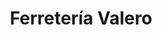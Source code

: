 ---
title: "Ferretería Valero"
url: /malaga/ferreteria-valero-calle-cristo-de-la-epidemia/
shop: hardware
---